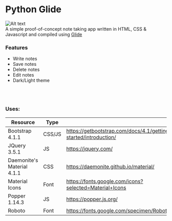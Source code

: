 # Python Glide

![Alt text](http://projects.dontdalon.com/assets/img/notedeck-screenshot.png)<br>
A simple proof-of-concept note taking app written in HTML, CSS & Javascript and compiled using [Glide](https://github.com/StormTersteeg/Python-Glide-Framework)

### Features
- Write notes
- Save notes
- Delete notes
- Edit notes
- Dark/Light theme

<br><br>

### Uses:
| Resource            | Type |  |
|----------------------------|--------|-----------------------------------------------------------------|
| Bootstrap 4.1.1            | CSS/JS | https://getbootstrap.com/docs/4.1/getting-started/introduction/ |
| JQuery 3.5.1               | JS     | https://jquery.com/                                             |
| Daemonite's Material 4.1.1 | CSS    | https://daemonite.github.io/material/                           |
| Material Icons             | Font   | https://fonts.google.com/icons?selected=Material+Icons          |
| Popper 1.14.3              | JS     | https://popper.js.org/                                          |
| Roboto                     | Font   | https://fonts.google.com/specimen/Roboto                        |
